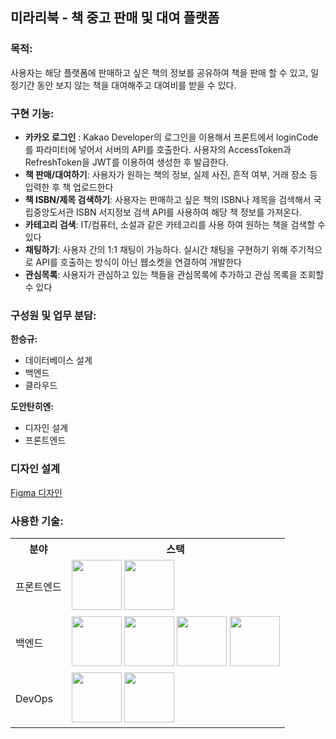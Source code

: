 ## 미라리북 - 책 중고 판매 및 대여 플랫폼


### 목적:  
사용자는 해당 플랫폼에 판매하고 싶은 책의 정보를 공유하여 책을 판매 할 수 있고, 일정기간 동안 보지 않는 책을 대여해주고 대여비를 받을 수 있다.


### 구현 기능:
- **카카오 로그인** : Kakao Developer의 로그인을 이용해서 프론트에서 loginCode를 파라미터에 넣어서 서버의 API를 호출한다. 사용자의 AccessToken과 RefreshToken을 JWT를 이용하여 생성한 후 발급한다. 
- **책 판매/대여하기**: 사용자가 원하는 책의 정보, 실제 사진, 흔적 여부, 거래 장소 등 입력한 후 책 업로드한다
- **책 ISBN/제목 검색하기**: 사용자는 판매하고 싶은 책의 ISBN나 제목을 검색해서 국립중앙도서관 ISBN 서지정보 검색 API를 사용하여 해당 책 정보를 가져온다.
- **카테고리 검색**: IT/컴퓨터, 소설과 같은 카테고리를 사용 하여 원하는 책을 검색할 수 있다
- **채팅하기**: 사용자 간의 1:1 채팅이 가능하다. 실시간 채팅을 구현하기 위해 주기적으로 API를 호출하는 방식이 아닌 웹소켓을 연결하여 개발한다
- **관심목록**: 사용자가 관심하고 있는 책들을 관심목록에 추가하고 관심 목록을 조회할 수 있다


### 구성원 및 업무 분담:
**한승규:**
- 데이터베이스 설계
- 백엔드
- 클라우드

**도안탄히엔:**
- 디자인 설계
- 프론트엔드

### 디자인 설계
[Figma 디자인](https://www.figma.com/design/bES4AOWz3c28M0N5tAh05I/%EB%AF%B8%EB%82%98%EB%A6%AC%EB%B6%81?node-id=0-1&t=Fh7P8n7Hvr41vWvt-0)

### 사용한 기술:
<table>
  <tr>
    <th>분야</th>
    <th>스택</th>
  </tr>
  <tr>
    <td>프론트엔드</td>
    <td>
      <img src="https://github.com/thanhhien234/MinaryBookstore/assets/95044821/03b3d928-bc98-490e-9d50-d1516c58035f" width="80">
      <img src="https://github.com/thanhhien234/MinaryBookstore/assets/95044821/3921e36e-dca4-4f2a-a567-e04e10c4c502" width="80">
    </td>
  </tr>
  <tr>
    <td>백엔드</td>
    <td>
      <img src="https://github.com/thanhhien234/MinaryBookstore/assets/95044821/8db54969-a689-4364-9f35-7ee16743f9fd" width="80">
      <img src="https://github.com/thanhhien234/MinaryBookstore/assets/95044821/5995c9e8-b0aa-4d35-b76c-ecb3a220e00e" width="80">
      <img src="https://github.com/thanhhien234/MinaryBookstore/assets/95044821/2700b032-17d7-44e0-a27b-1376361ea1f1" width="80">
      <img src="https://github.com/thanhhien234/MinaryBookstore/assets/95044821/eb81968a-118a-4e5f-8a9b-1be574507bf2" width="80">
    </td>
  </tr>
  <tr>
    <td>DevOps</td>
    <td>
      <img src="https://github.com/thanhhien234/MinaryBookstore/assets/95044821/a3f53870-34f7-4b6e-955a-a374e5305269" width="80">
      <img src="https://github.com/thanhhien234/MinaryBookstore/assets/95044821/d011fb2f-4dc8-40e8-817e-28fa26739df6" width="80">
    </td>
  </tr>
</table>
